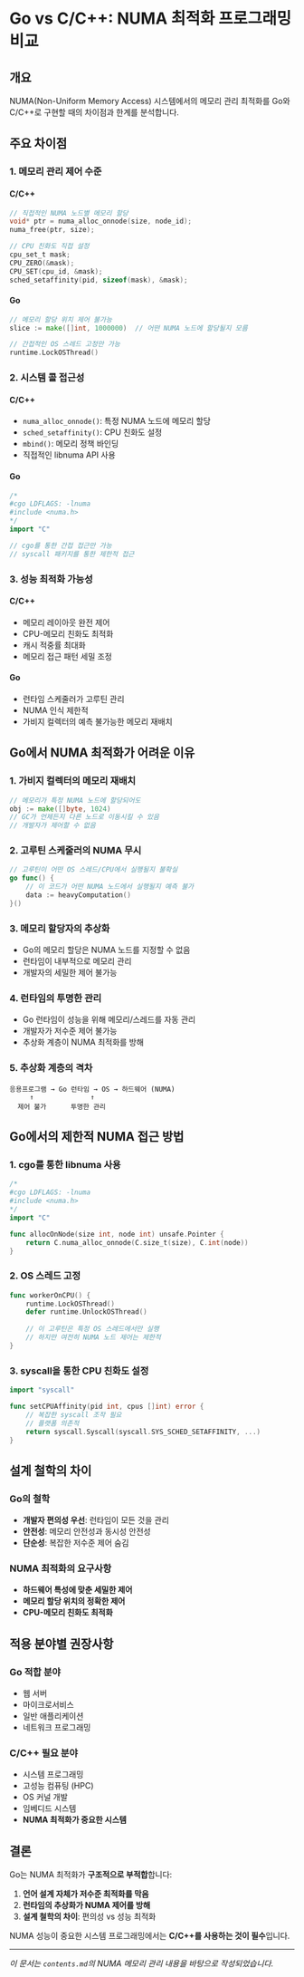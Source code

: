 # Go vs C/C++: NUMA 최적화 프로그래밍 비교

## 개요

NUMA(Non-Uniform Memory Access) 시스템에서의 메모리 관리 최적화를 Go와 C/C++로 구현할 때의 차이점과 한계를 분석합니다.

## 주요 차이점

### 1. 메모리 관리 제어 수준

#### C/C++
```c
// 직접적인 NUMA 노드별 메모리 할당
void* ptr = numa_alloc_onnode(size, node_id);
numa_free(ptr, size);

// CPU 친화도 직접 설정
cpu_set_t mask;
CPU_ZERO(&mask);
CPU_SET(cpu_id, &mask);
sched_setaffinity(pid, sizeof(mask), &mask);
```

#### Go
```go
// 메모리 할당 위치 제어 불가능
slice := make([]int, 1000000)  // 어떤 NUMA 노드에 할당될지 모름

// 간접적인 OS 스레드 고정만 가능
runtime.LockOSThread()
```

### 2. 시스템 콜 접근성

#### C/C++
- `numa_alloc_onnode()`: 특정 NUMA 노드에 메모리 할당
- `sched_setaffinity()`: CPU 친화도 설정
- `mbind()`: 메모리 정책 바인딩
- 직접적인 libnuma API 사용

#### Go
```go
/*
#cgo LDFLAGS: -lnuma
#include <numa.h>
*/
import "C"

// cgo를 통한 간접 접근만 가능
// syscall 패키지를 통한 제한적 접근
```

### 3. 성능 최적화 가능성

#### C/C++
- 메모리 레이아웃 완전 제어
- CPU-메모리 친화도 최적화
- 캐시 적중률 최대화
- 메모리 접근 패턴 세밀 조정

#### Go
- 런타임 스케줄러가 고루틴 관리
- NUMA 인식 제한적
- 가비지 컬렉터의 예측 불가능한 메모리 재배치

## Go에서 NUMA 최적화가 어려운 이유

### 1. 가비지 컬렉터의 메모리 재배치
```go
// 메모리가 특정 NUMA 노드에 할당되어도
obj := make([]byte, 1024)
// GC가 언제든지 다른 노드로 이동시킬 수 있음
// 개발자가 제어할 수 없음
```

### 2. 고루틴 스케줄러의 NUMA 무시
```go
// 고루틴이 어떤 OS 스레드/CPU에서 실행될지 불확실
go func() {
    // 이 코드가 어떤 NUMA 노드에서 실행될지 예측 불가
    data := heavyComputation()
}()
```

### 3. 메모리 할당자의 추상화
- Go의 메모리 할당은 NUMA 노드를 지정할 수 없음
- 런타임이 내부적으로 메모리 관리
- 개발자의 세밀한 제어 불가능

### 4. 런타임의 투명한 관리
- Go 런타임이 성능을 위해 메모리/스레드를 자동 관리
- 개발자가 저수준 제어 불가능
- 추상화 계층이 NUMA 최적화를 방해

### 5. 추상화 계층의 격차
```
응용프로그램 → Go 런타임 → OS → 하드웨어 (NUMA)
     ↑              ↑
  제어 불가      투명한 관리
```

## Go에서의 제한적 NUMA 접근 방법

### 1. cgo를 통한 libnuma 사용
```go
/*
#cgo LDFLAGS: -lnuma
#include <numa.h>
*/
import "C"

func allocOnNode(size int, node int) unsafe.Pointer {
    return C.numa_alloc_onnode(C.size_t(size), C.int(node))
}
```

### 2. OS 스레드 고정
```go
func workerOnCPU() {
    runtime.LockOSThread()
    defer runtime.UnlockOSThread()
    
    // 이 고루틴은 특정 OS 스레드에서만 실행
    // 하지만 여전히 NUMA 노드 제어는 제한적
}
```

### 3. syscall을 통한 CPU 친화도 설정
```go
import "syscall"

func setCPUAffinity(pid int, cpus []int) error {
    // 복잡한 syscall 조작 필요
    // 플랫폼 의존적
    return syscall.Syscall(syscall.SYS_SCHED_SETAFFINITY, ...)
}
```

## 설계 철학의 차이

### Go의 철학
- **개발자 편의성 우선**: 런타임이 모든 것을 관리
- **안전성**: 메모리 안전성과 동시성 안전성
- **단순성**: 복잡한 저수준 제어 숨김

### NUMA 최적화의 요구사항
- **하드웨어 특성에 맞춘 세밀한 제어**
- **메모리 할당 위치의 정확한 제어**
- **CPU-메모리 친화도 최적화**

## 적용 분야별 권장사항

### Go 적합 분야
- 웹 서버
- 마이크로서비스
- 일반 애플리케이션
- 네트워크 프로그래밍

### C/C++ 필요 분야
- 시스템 프로그래밍
- 고성능 컴퓨팅 (HPC)
- OS 커널 개발
- 임베디드 시스템
- **NUMA 최적화가 중요한 시스템**

## 결론

Go는 NUMA 최적화가 **구조적으로 부적합**합니다:

1. **언어 설계 자체가 저수준 최적화를 막음**
2. **런타임의 추상화가 NUMA 제어를 방해**
3. **설계 철학의 차이**: 편의성 vs 성능 최적화

NUMA 성능이 중요한 시스템 프로그래밍에서는 **C/C++를 사용하는 것이 필수**입니다.

---

*이 문서는 `contents.md`의 NUMA 메모리 관리 내용을 바탕으로 작성되었습니다.*